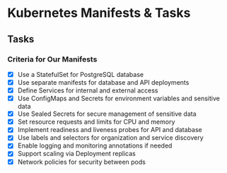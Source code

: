# Kubernetes Manifests & Tasks

## Tasks

### Criteria for Our Manifests

- [x] Use a StatefulSet for PostgreSQL database
- [x] Use separate manifests for database and API deployments
- [x] Define Services for internal and external access
- [x] Use ConfigMaps and Secrets for environment variables and sensitive data
- [x] Use Sealed Secrets for secure management of sensitive data
- [x] Set resource requests and limits for CPU and memory
- [x] Implement readiness and liveness probes for API and database
- [x] Use labels and selectors for organization and service discovery
- [x] Enable logging and monitoring annotations if needed
- [x] Support scaling via Deployment replicas
- [x] Network policies for security between pods
